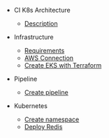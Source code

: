 - CI K8s Architecture

  - [Description](README.md)

- Infrastructure

  - [Requirements](docs/k8s_canary_postgres_redis_rds/requirements.md)
  - [AWS Connection](docs/k8s_canary_postgres_redis_rds/aws_connection.md)
  - [Create EKS with Terraform](docs/k8s_canary_postgres_redis_rds/terraform.md)

- Pipeline

  - [Create pipeline](docs/k8s_canary_postgres_redis_rds/pipeline.md)

- Kubernetes
  - [Create namespace](docs/k8s_canary_postgres_redis_rds/namespaces.md)
  - [Deploy Redis](docs/k8s_canary_postgres_redis_rds/redis.md)